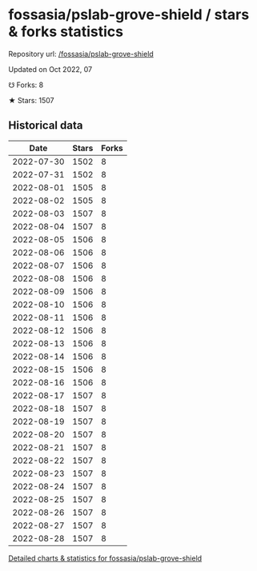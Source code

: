# fossasia/pslab-grove-shield / stars & forks statistics

Repository url: [/fossasia/pslab-grove-shield](https://github.com/fossasia/pslab-grove-shield)

Updated on Oct 2022, 07

☋ Forks: 8

★ Stars: 1507

## Historical data
| Date | Stars | Forks |
|------|-------|-------|
| 2022-07-30 | 1502 | 8 | 
| 2022-07-31 | 1502 | 8 | 
| 2022-08-01 | 1505 | 8 | 
| 2022-08-02 | 1505 | 8 | 
| 2022-08-03 | 1507 | 8 | 
| 2022-08-04 | 1507 | 8 | 
| 2022-08-05 | 1506 | 8 | 
| 2022-08-06 | 1506 | 8 | 
| 2022-08-07 | 1506 | 8 | 
| 2022-08-08 | 1506 | 8 | 
| 2022-08-09 | 1506 | 8 | 
| 2022-08-10 | 1506 | 8 | 
| 2022-08-11 | 1506 | 8 | 
| 2022-08-12 | 1506 | 8 | 
| 2022-08-13 | 1506 | 8 | 
| 2022-08-14 | 1506 | 8 | 
| 2022-08-15 | 1506 | 8 | 
| 2022-08-16 | 1506 | 8 | 
| 2022-08-17 | 1507 | 8 | 
| 2022-08-18 | 1507 | 8 | 
| 2022-08-19 | 1507 | 8 | 
| 2022-08-20 | 1507 | 8 | 
| 2022-08-21 | 1507 | 8 | 
| 2022-08-22 | 1507 | 8 | 
| 2022-08-23 | 1507 | 8 | 
| 2022-08-24 | 1507 | 8 | 
| 2022-08-25 | 1507 | 8 | 
| 2022-08-26 | 1507 | 8 | 
| 2022-08-27 | 1507 | 8 | 
| 2022-08-28 | 1507 | 8 | 


[Detailed charts & statistics for fossasia/pslab-grove-shield](https://reviewgithub.com/rep/fossasia/pslab-grove-shield)
